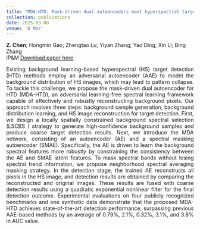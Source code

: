 ```yaml
---
title: "MDA-HTD: Mask-driven dual autoencoders meet hyperspectral target detection"
collection: publications
date: 2025-03-08
venue: '8 Mar'
---
```

**Z. Chen**; Hongmin Gao; Zhengtao Lu; Yiyan Zhang; Yao Ding; Xin Li; Bing Zhang <br>
IP&M
[Download paper here](https://www.sciencedirect.com/science/article/abs/pii/S0306457325000482?via%3Dihub)

<div style="text-align: justify;">
Existing background learning-based hyperspectral (HS) target detection (HTD) methods employ an adversarial autoencoder (AAE) to model the background distribution of HS images, which may lead to pattern collapse. To tackle this challenge, we propose the mask-driven dual autoencoder for HTD (MDA-HTD), an adversarial learning-free spectral learning framework capable of effectively and robustly reconstructing background pixels. Our approach involves three steps: background sample generation, background distribution learning, and HS image reconstruction for target detection. First, we design a locally spatially constrained background spectral selection (LSCBS
) strategy to generate high-confidence background samples and produce coarse target detection results. Next, we introduce the MDA network, consisting of an autoencoder (AE) and a spectral masking autoencoder (SMAE). Specifically, the AE is driven to learn the background spectral features more robustly by constraining the consistency between the AE and SMAE latent features. To mask spectral bands without losing spectral trend information, we propose neighborhood spectral averaging masking strategy. In the detection stage, the trained AE reconstructs all pixels in the HS image, and detection results are obtained by comparing the reconstructed and original images. These results are fused with coarse detection results using a quadratic exponential nonlinear filter for the final detection outcome. Experimental evaluations on four publicly recognized benchmarks and one synthetic data demonstrate that the proposed MDA-HTD achieves state-of-the-art detection performance, surpassing previous AAE-based methods by an average of 0.79%, 2.1%, 0.32%, 3.1%, and 3.8% in AUC value.
</div>
